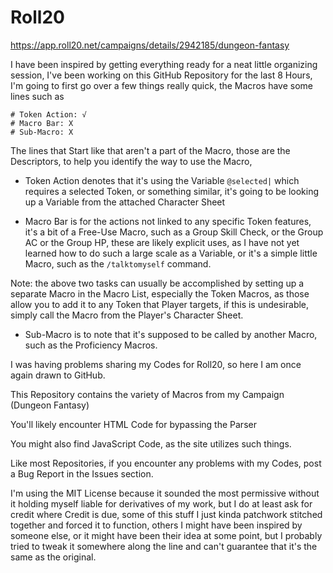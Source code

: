 # Roll20

https://app.roll20.net/campaigns/details/2942185/dungeon-fantasy

I have been inspired by getting everything ready for a neat little organizing session, I've been working on this GitHub Repository for the last 8 Hours, I'm going to first go over a few things really quick, the Macros have some lines such as

```
# Token Action: √
# Macro Bar: X
# Sub-Macro: X
```

The lines that Start like that aren't a part of the Macro, those are the Descriptors, to help you identify the way to use the Macro,

- Token Action denotes that it's using the Variable `@selected|` which requires a selected Token, or something similar, it's going to be looking up a Variable from the attached Character Sheet

- Macro Bar is for the actions not linked to any specific Token features, it's a bit of a Free-Use Macro, such as a Group Skill Check, or the Group AC or the Group HP, these are likely explicit uses, as I have not yet learned how to do such a large scale as a Variable, or it's a simple little Macro, such as the `/talktomyself` command.

Note: the above two tasks can usually be accomplished by setting up a separate Macro in the Macro List, especially the Token Macros, as those allow you to add it to any Token that Player targets, if this is undesirable, simply call the Macro from the Player's Character Sheet.

- Sub-Macro is to note that it's supposed to be called by another Macro, such as the Proficiency Macros.

I was having problems sharing my Codes for Roll20, so here I am once again drawn to GitHub.

This Repository contains the variety of Macros from my Campaign (Dungeon Fantasy)

You'll likely encounter HTML Code for bypassing the Parser

You might also find JavaScript Code, as the site utilizes such things.

Like most Repositories, if you encounter any problems with my Codes, post a Bug Report in the Issues section.

I'm using the MIT License because it sounded the most permissive without it holding myself liable for derivatives of my work, but I do at least ask for credit where Credit is due, some of this stuff I just kinda patchwork stitched together and forced it to function, others I might have been inspired by someone else, or it might have been their idea at some point, but I probably tried to tweak it somewhere along the line and can't guarantee that it's the same as the original.
